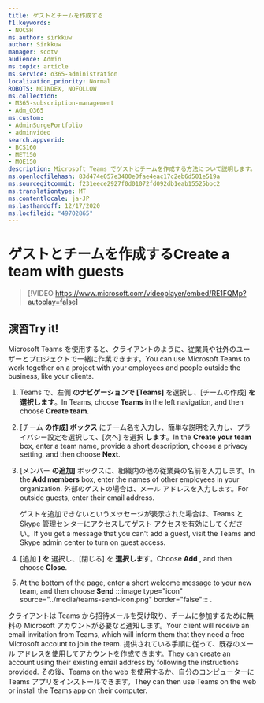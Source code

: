```yaml
---
title: ゲストとチームを作成する
f1.keywords:
- NOCSH
ms.author: sirkkuw
author: Sirkkuw
manager: scotv
audience: Admin
ms.topic: article
ms.service: o365-administration
localization_priority: Normal
ROBOTS: NOINDEX, NOFOLLOW
ms.collection:
- M365-subscription-management
- Adm_O365
ms.custom:
- AdminSurgePortfolio
- adminvideo
search.appverid:
- BCS160
- MET150
- MOE150
description: Microsoft Teams でゲストとチームを作成する方法について説明します。
ms.openlocfilehash: 83d474e057e3400e0fae4eac17c2eb6d501e519a
ms.sourcegitcommit: f231eece2927f0d01072fd092db1eab15525bbc2
ms.translationtype: MT
ms.contentlocale: ja-JP
ms.lasthandoff: 12/17/2020
ms.locfileid: "49702865"
---
```

# <a name="create-a-team-with-guests"></a><span data-ttu-id="1d22a-103">ゲストとチームを作成する</span><span class="sxs-lookup"><span data-stu-id="1d22a-103">Create a team with guests</span></span>

> [!VIDEO https://www.microsoft.com/videoplayer/embed/RE1FQMp?autoplay=false]

## <a name="try-it"></a><span data-ttu-id="1d22a-104">演習</span><span class="sxs-lookup"><span data-stu-id="1d22a-104">Try it!</span></span>

<span data-ttu-id="1d22a-105">Microsoft Teams を使用すると、クライアントのように、従業員や社外のユーザーとプロジェクトで一緒に作業できます。</span><span class="sxs-lookup"><span data-stu-id="1d22a-105">You can use Microsoft Teams to work together on a project with your employees and people outside the business, like your clients.</span></span>

1. <span data-ttu-id="1d22a-106">Teams で、左側  **のナビゲーションで [Teams]**  を選択し、[チームの作成]  **を選択します**。</span><span class="sxs-lookup"><span data-stu-id="1d22a-106">In Teams, choose  **Teams**  in the left navigation, and then choose  **Create team**.</span></span>
2. <span data-ttu-id="1d22a-107">[チーム  **の作成] ボックス**  にチーム名を入力し、簡単な説明を入力し、プライバシー設定を選択して、[次へ] を選択  **します**。</span><span class="sxs-lookup"><span data-stu-id="1d22a-107">In the  **Create your team**  box, enter a team name, provide a short description, choose a privacy setting, and then choose  **Next**.</span></span>
3. <span data-ttu-id="1d22a-108">[メンバー  **の追加]**  ボックスに、組織内の他の従業員の名前を入力します。</span><span class="sxs-lookup"><span data-stu-id="1d22a-108">In the  **Add members**  box, enter the names of other employees in your organization.</span></span> <span data-ttu-id="1d22a-109">外部のゲストの場合は、メール アドレスを入力します。</span><span class="sxs-lookup"><span data-stu-id="1d22a-109">For outside guests, enter their email address.</span></span>

    <span data-ttu-id="1d22a-110">ゲストを追加できないというメッセージが表示された場合は、Teams と Skype 管理センターにアクセスしてゲスト アクセスを有効にしてください。</span><span class="sxs-lookup"><span data-stu-id="1d22a-110">If you get a message that you can't add a guest, visit the Teams and Skype admin center to turn on guest access.</span></span>

1. <span data-ttu-id="1d22a-111">[追加  **] を** 選択し、[閉じる] を  **選択します**。</span><span class="sxs-lookup"><span data-stu-id="1d22a-111">Choose  **Add** , and then choose  **Close**.</span></span>
2. At the bottom of the page, enter a short welcome message to your new team, and then choose **Send** :::image type="icon" source="../media/teams-send-icon.png" border="false"::: .   

<span data-ttu-id="1d22a-113">クライアントは Teams から招待メールを受け取り、チームに参加するために無料の Microsoft アカウントが必要なと通知します。</span><span class="sxs-lookup"><span data-stu-id="1d22a-113">Your client will receive an email invitation from Teams, which will inform them that they need a free Microsoft account to join the team.</span></span> <span data-ttu-id="1d22a-114">提供されている手順に従って、既存のメール アドレスを使用してアカウントを作成できます。</span><span class="sxs-lookup"><span data-stu-id="1d22a-114">They can create an account using their existing email address by following the instructions provided.</span></span> <span data-ttu-id="1d22a-115">その後、Teams on the web を使用するか、自分のコンピューターに Teams アプリをインストールできます。</span><span class="sxs-lookup"><span data-stu-id="1d22a-115">They can then use Teams on the web or install the Teams app on their computer.</span></span>